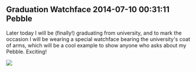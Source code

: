 Graduation Watchface
2014-07-10 00:31:11
Pebble
---

Later today I will be (finally!) graduating from university, and to mark the occasion I will be wearing a special watchface bearing the university's coat of arms, which will be a cool example to show anyone who asks about my Pebble. Exciting!

![](/assets/import/media/2014/07/wpid-wp-1404952202778.png)
